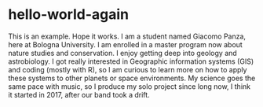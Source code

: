 
# hello-world-again
This is an example. Hope it works.
I am a student named Giacomo Panza, here at Bologna University. I am enrolled in a master program now about nature studies and conservation. I enjoy getting deep into geology and astrobiology. I got really interested in Geographic information systems (GIS) and coding (mostly with R), so I am curious to learn more on how to apply these systems to other planets or space environments.
My science goes the same pace with music, so I produce my solo project since long now, I think it started in 2017, after our band took a drift.
